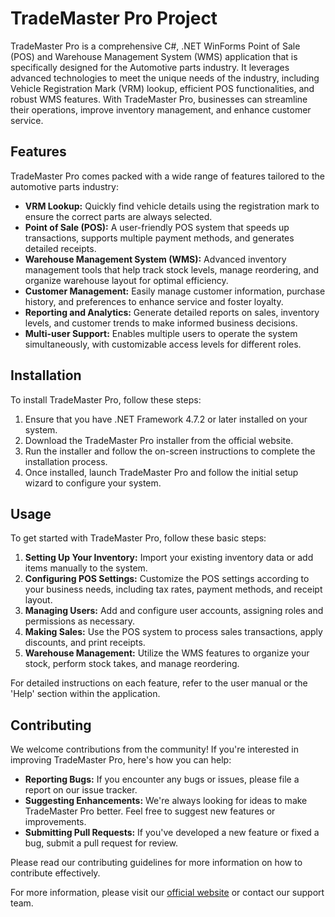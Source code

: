 # TradeMaster Pro Project

TradeMaster Pro is a comprehensive C#, .NET WinForms Point of Sale (POS) and Warehouse Management System (WMS) application that is specifically designed for the Automotive parts industry. It leverages advanced technologies to meet the unique needs of the industry, including Vehicle Registration Mark (VRM) lookup, efficient POS functionalities, and robust WMS features. With TradeMaster Pro, businesses can streamline their operations, improve inventory management, and enhance customer service.

## Features

TradeMaster Pro comes packed with a wide range of features tailored to the automotive parts industry:

- **VRM Lookup:** Quickly find vehicle details using the registration mark to ensure the correct parts are always selected.
- **Point of Sale (POS):** A user-friendly POS system that speeds up transactions, supports multiple payment methods, and generates detailed receipts.
- **Warehouse Management System (WMS):** Advanced inventory management tools that help track stock levels, manage reordering, and organize warehouse layout for optimal efficiency.
- **Customer Management:** Easily manage customer information, purchase history, and preferences to enhance service and foster loyalty.
- **Reporting and Analytics:** Generate detailed reports on sales, inventory levels, and customer trends to make informed business decisions.
- **Multi-user Support:** Enables multiple users to operate the system simultaneously, with customizable access levels for different roles.

## Installation

To install TradeMaster Pro, follow these steps:

1. Ensure that you have .NET Framework 4.7.2 or later installed on your system.
2. Download the TradeMaster Pro installer from the official website.
3. Run the installer and follow the on-screen instructions to complete the installation process.
4. Once installed, launch TradeMaster Pro and follow the initial setup wizard to configure your system.

## Usage

To get started with TradeMaster Pro, follow these basic steps:

1. **Setting Up Your Inventory:** Import your existing inventory data or add items manually to the system.
2. **Configuring POS Settings:** Customize the POS settings according to your business needs, including tax rates, payment methods, and receipt layout.
3. **Managing Users:** Add and configure user accounts, assigning roles and permissions as necessary.
4. **Making Sales:** Use the POS system to process sales transactions, apply discounts, and print receipts.
5. **Warehouse Management:** Utilize the WMS features to organize your stock, perform stock takes, and manage reordering.

For detailed instructions on each feature, refer to the user manual or the 'Help' section within the application.

## Contributing

We welcome contributions from the community! If you're interested in improving TradeMaster Pro, here's how you can help:

- **Reporting Bugs:** If you encounter any bugs or issues, please file a report on our issue tracker.
- **Suggesting Enhancements:** We're always looking for ideas to make TradeMaster Pro better. Feel free to suggest new features or improvements.
- **Submitting Pull Requests:** If you've developed a new feature or fixed a bug, submit a pull request for review.

Please read our contributing guidelines for more information on how to contribute effectively.

For more information, please visit our [official website](#) or contact our support team.
